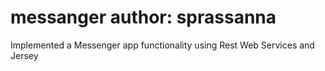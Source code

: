 # messanger author: sprassanna
Implemented a Messenger app functionality using Rest Web Services and Jersey
